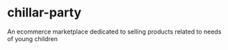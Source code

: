 # chillar-party
An ecommerce marketplace dedicated to selling products related to needs of young children
